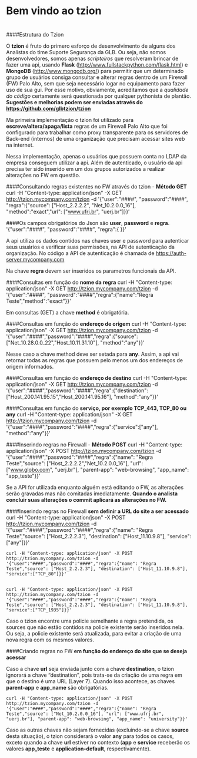 # Bem vindo ao tzion
#
####Estrutura do Tzion

O **tzion** é fruto do primero esforço de desenvolvimento de alguns dos Analistas do time Suporte Segurança da GLB. Ou seja, não somos desenvolvedores, somos apenas *scripteiros* que resolveram brincar de fazer uma api, usando **Flask** (http://www.fullstackpython.com/flask.html) e **MongoDB** (http://www.mongodb.org/) para permitir que um determinado grupo de usuários consiga consultar e alterar regras dentro de um Firewall (FW) Palo Alto, sem que seja necessário logar no equipamento para fazer uso de sua gui. Por esse motivo, obviamente, acreditamos que a *qualidade do código* certamente será questionada por qualquer pythonista de plantão. **Sugestões e melhorias podem ser enviadas através do https://github.com/glbtzion/tzion**

Ma primeira implementação o tzion foi utilizado para __escreve/altera/apaga/lista__ regras de um Firewall Palo Alto que foi configurado para trabalhar como proxy transparente para os servidores de Back-end (internos) de uma organização que precisam acessar sites web na internet.

Nessa implementação, apenas o usuários que possuem conta no LDAP da empresa conseguem utilizar a api. Além de autenticado, o usuário da api precisa ter sido inserido em um dos grupos autorizados a realizar alterações no FW em questão. 

####Consultando regras existentes no FW através do tzion - **Método GET**
    curl -H "Content-type: application/json" -X GET http://tzion.mycompany.com/tzion -d '{"user":"####", "password":"####", "regra":{"source": ["Host_2.2.2.2", "Net_10.2.0.0_16"], "method":"exact","url": ["www.ufrj.br", "uerj.br"]}}'

####Os campos obrigatórios do Json são **user**, **password** e **regra**. 
    '{"user":"####", "password":"####", "regra":{ }}'

A api utiliza os dados contidos nas chaves user e password para autenticar seus usuários e verificar suas permissões, na API de autenticação da organização.
No código a API de autenticação é chamada de https://auth-server.mycompany.com

Na chave **regra** devem ser inseridos os parametros funcionais da API.

####Consultas em função do __nome da regra__
    curl -H "Content-type: application/json" -X GET http://tzion.mycompany.com/tzion -d '{"user":"####", "password":"####","regra":{"name":"Regra Teste","method":"exact"}}'

Em consultas (GET) a chave **method** é obrigatória.

####Consultas em função do __endereço de origem__
    curl -H "Content-type: application/json" -X GET http://tzion.mycompany.com/tzion -d '{"user":"####","password":"####","regra":{"source": ["Net_10.28.0.0_22","Host_10.11.31.10"], "method":"any"}}'

Nesse caso a chave method deve ser setada para **any**. Assim, a api vai retornar todas as regras que possuem pelo menos um dos endereços de origem informados.

####Consultas em função do __endereço de destino__
    curl -H "Content-type: application/json" -X GET http://tzion.mycompany.com/tzion -d '{"user":"####","password":"####","regra":{"destination": ["Host_200.141.95.15","Host_200.141.95.16"], "method":"any"}}'

####Consultas em função do __serviço, por exemplo TCP_443, TCP_80 ou any__
    curl -H "Content-type: application/json" -X GET http://tzion.mycompany.com/tzion -d '{"user":"####","password":"####","regra":{"service":["any"], "method":"any"}}'


####Inserindo regras no Firewall - **Método POST**
    curl -H "Content-type: application/json" -X POST http://tzion.mycompany.com/tzion -d '{"user":"####","password":"####","regra":{"name": "Regra Teste","source": ["Host_2.2.2.2","Net_10.2.0.0_16"], "url": ["www.globo.com", "uerj.br"], "parent-app": "web-browsing", "app_name": "app_teste"}}'

Se a API for utilizada enquanto alguém está editando o FW, as alterações serão gravadas mas não comitadas imediatamente. **Quando o analista concluir suas alterações o commit aplicará as alterações no FW.**

####Inserindo regras no Firewall **sem definir a URL do site a ser acessado**
    curl -H "Content-type: application/json" -X POST http://tzion.mycompany.com/tzion -d '{"user":"####","password":"####","regra":{"name": "Regra Teste","source": ["Host_2.2.2.3"], "destination": ["Host_11.10.9.8"], "service":["any"]}}'


    curl -H "Content-type: application/json" -X POST http://tzion.mycompany.com/tzion -d '{"user":"####","password":"####","regra":{"name": "Regra Teste","source": ["Host_2.2.2.3"], "destination": ["Host_11.10.9.8"], "service":["TCP_80"]}}'


    curl -H "Content-type: application/json" -X POST http://tzion.mycompany.com/tzion -d '{"user":"####","password":"####","regra":{"name": "Regra Teste","source": ["Host_2.2.2.3"], "destination": ["Host_11.10.9.8"], "service":["TCP_1935"]}}'


Caso o tzion encontre uma policie semelhante a regra pretendida, os sources que não estão contidos na policie existente serão inseridos nela. Ou seja, a policie existente será atualizada, para evitar a criação de uma nova regra com os mesmos valores.

####Criando regras no FW **em função do endereço do site que se deseja acessar**

Caso a chave **url** seja enviada junto com a chave **destination**, o tzion ignorará a chave “destination”, pois trata-se da criação de uma regra em que o destino é uma URL (Layer 7). Quando isso acontece, as chaves **parent-app** e **app_name** são obrigatórias.

    curl -H "Content-type: application/json" -X POST http://tzion.mycompany.com/tzion -d '{"user":"####","password":"####","regra":{"name": "Regra Teste","source": ["Net_10.2.0.0_16"], "url": ["www.ufrj.br", "uerj.br"], "parent-app": "web-browsing", "app_name": "university"}}'

Caso as outras chaves não sejam fornecidas (excluindo-se a chave **source** desta situação), o tzion considerará o valor **any** para todos os casos, exceto quando a chave **url** estiver no contexto (**app** e **service** receberão os valores **app_teste** e **application-default**, respectivamente).

